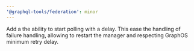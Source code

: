 ```yaml
---
'@graphql-tools/federation': minor
---
```


Add a the ability to start polling with a delay. This ease the handling of failure handling,
allowing to restart the manager and respecting GraphOS minimum retry delay.

